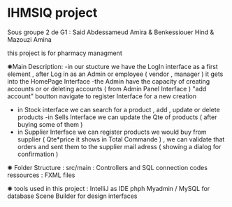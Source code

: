 # IHMSIQ project
  Sous groupe 2 de G1 : Said Abdessameud Amira &
                        Benkessiouer Hind &
                        Mazouzi Amina 
                        
                        
   this project is for pharmacy managment 
   
 ✺Main Description: 
 -in our stucture we have the LogIn interface as a first element , after Log in as an Admin or employee ( vendor , manager ) it gets into the HomePage Interface
 -the Admin have the capacity of creating accounts or  or deleting accounts ( from Admin Panel Interface ) "add account" boutton navigate to register Interface for a   new creation 
 - in Stock interface we can search for a product , add , update or delete products
 -in Sells Interface we can update the Qte of products ( after buying some of them ) 
 - in Supplier Interface we can register products we would buy from supplier ( Qte*price it shows in Total Commande ) , we can validate that orders and sent them to the supplier mail adress ( showing a dialog for confirmation )
 
✺ Folder Structure :
  src/main : Controllers and SQL connection codes 
  ressources : FXML files 
  
 ✺ tools used in this project :
 IntelliJ as IDE 
 phph Myadmin / MySQL for database
 Scene Builder for design interfaces
                        
